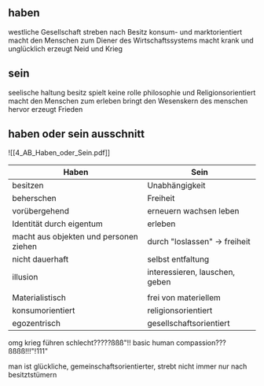 ## haben
westliche Gesellschaft
streben nach Besitz
konsum- und marktorientiert
macht den Menschen zum Diener des Wirtschaftssystems
macht krank und unglücklich
erzeugt Neid und Krieg

## sein
seelische haltung
besitz spielt keine rolle
philosophie und Religionsorientiert
macht den Menschen zum erleben
bringt den Wesenskern des menschen hervor
erzeugt Frieden


## haben oder sein ausschnitt

![[4_AB_Haben_oder_Sein.pdf]]


| Haben                                  | Sein                           |
| -------------------------------------- | ------------------------------ |
| besitzen                               | Unabhängigkeit                 |
| beherschen                             | Freiheit                       |
| vorübergehend                          | erneuern wachsen leben         |
| Identität durch eigentum               | erleben                        |
| macht aus objekten und personen ziehen | durch "loslassen" -> freiheit  |
| nicht dauerhaft                        | selbst entfaltung              |
| illusion                               | interessieren, lauschen, geben |
|                                        |                                |
| Materialistisch                        | frei von materiellem           |
| konsumorientiert                       | religionsorientiert            |
| egozentrisch                           | gesellschaftsorientiert        | 

omg krieg führen schlecht?????ßßß"!!
basic human compassion???ßßßß!!!"!111"

man ist glückliche, gemeinschaftsorientierter, strebt nicht immer nur nach besitztstümern
